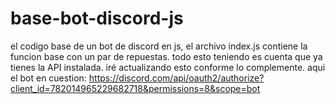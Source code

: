 # base-bot-discord-js
el codigo base de un bot de discord en js, el archivo index.js contiene la funcion base con un par de repuestas. todo esto teniendo es cuenta que ya tienes la API instalada. 
iré actualizando esto conforme lo complemente.
aqui el bot en cuestion: https://discord.com/api/oauth2/authorize?client_id=782014965229682718&permissions=8&scope=bot
